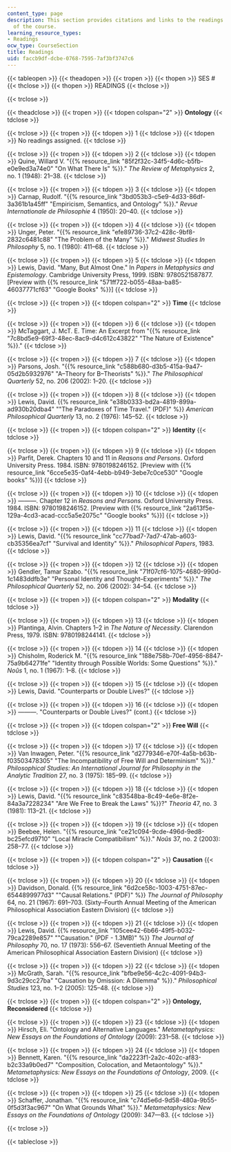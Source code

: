 ```yaml
---
content_type: page
description: This section provides citations and links to the readings for each session
  of the course.
learning_resource_types:
- Readings
ocw_type: CourseSection
title: Readings
uid: faccb9df-dcbe-0768-7595-7af3bf3747c6
---
```


{{< tableopen >}}
{{< theadopen >}}
{{< tropen >}}
{{< thopen >}}
SES #
{{< thclose >}}
{{< thopen >}}
READINGS
{{< thclose >}}

{{< trclose >}}

{{< theadclose >}}
{{< tropen >}}
{{< tdopen colspan="2" >}}
**Ontology**
{{< tdclose >}}

{{< trclose >}}
{{< tropen >}}
{{< tdopen >}}
1
{{< tdclose >}}
{{< tdopen >}}
No readings assigned.
{{< tdclose >}}

{{< trclose >}}
{{< tropen >}}
{{< tdopen >}}
2
{{< tdclose >}}
{{< tdopen >}}
Quine, Willard V. "{{% resource_link "85f2f32c-34f5-4d6c-b5fb-e0e9ed3a74e0" "On What There Is" %}}." _The Review of Metaphysics_ 2, no. 1 (1948): 21–38.
{{< tdclose >}}

{{< trclose >}}
{{< tropen >}}
{{< tdopen >}}
3
{{< tdclose >}}
{{< tdopen >}}
Carnap, Rudolf. "{{% resource_link "3bd053b3-c5e9-4d33-86df-3a361b1a45ff" "Empiricism, Semantics, and Ontology" %}}." _Revue Internationale de Philosophie_ 4 (1950): 20–40.
{{< tdclose >}}

{{< trclose >}}
{{< tropen >}}
{{< tdopen >}}
4
{{< tdclose >}}
{{< tdopen >}}
Unger, Peter. "{{% resource_link "efe89736-37c2-428c-9bf8-2832c6481c88" "The Problem of the Many" %}}." _Midwest Studies In Philosophy_ 5, no. 1 (1980): 411–68.
{{< tdclose >}}

{{< trclose >}}
{{< tropen >}}
{{< tdopen >}}
5
{{< tdclose >}}
{{< tdopen >}}
Lewis, David. "Many, But Almost One." In _Papers in Metaphysics and Epistemology_. Cambridge University Press, 1999. ISBN: 9780521587877. \[Preview with {{% resource_link "571ff722-b055-48aa-ba85-46037771cf63" "Google Books" %}}\]
{{< tdclose >}}

{{< trclose >}}
{{< tropen >}}
{{< tdopen colspan="2" >}}
**Time**
{{< tdclose >}}

{{< trclose >}}
{{< tropen >}}
{{< tdopen >}}
6
{{< tdclose >}}
{{< tdopen >}}
McTaggart, J. McT. E. Time: An Excerpt from "{{% resource_link "7c8bd5e9-69f3-48ec-8ac9-d4c612c43822" "The Nature of Existence" %}}."
{{< tdclose >}}

{{< trclose >}}
{{< tropen >}}
{{< tdopen >}}
7
{{< tdclose >}}
{{< tdopen >}}
Parsons, Josh. "{{% resource_link "c588b680-d3b5-415a-9a47-05d2b5932976" "A–Theory for B–Theorists" %}}." _The Philosophical Quarterly_ 52, no. 206 (2002): 1–20.
{{< tdclose >}}

{{< trclose >}}
{{< tropen >}}
{{< tdopen >}}
8
{{< tdclose >}}
{{< tdopen >}}
Lewis, David. {{% resource_link "e38b0333-bd2a-4819-899a-ad930b20dba4" "\"The Paradoxes of Time Travel.\" (PDF)" %}} _American Philosophical Quarterly_ 13, no. 2 (1976): 145–52.
{{< tdclose >}}

{{< trclose >}}
{{< tropen >}}
{{< tdopen colspan="2" >}}
**Identity**
{{< tdclose >}}

{{< trclose >}}
{{< tropen >}}
{{< tdopen >}}
9
{{< tdclose >}}
{{< tdopen >}}
Parfit, Derek. Chapters 10 and 11 in _Reasons and Persons_. Oxford University Press. 1984. ISBN: 9780198246152. \[Preview with {{% resource_link "6cce5e35-0af4-4ebb-b949-3ebe7c0ce530" "Google books" %}}\]
{{< tdclose >}}

{{< trclose >}}
{{< tropen >}}
{{< tdopen >}}
10
{{< tdclose >}}
{{< tdopen >}}
———. Chapter 12 in _Reasons and Persons_. Oxford University Press. 1984. ISBN: 9780198246152. \[Preview with {{% resource_link "2a613f5e-129a-4cd3-acad-ccc5a5e2075c" "Google books" %}}\]
{{< tdclose >}}

{{< trclose >}}
{{< tropen >}}
{{< tdopen >}}
11
{{< tdclose >}}
{{< tdopen >}}
Lewis, David. "{{% resource_link "cc77bad7-7ad7-47ab-a603-cb35356ea7cf" "Survival and Identity" %}}." _Philosophical Papers_, 1983.
{{< tdclose >}}

{{< trclose >}}
{{< tropen >}}
{{< tdopen >}}
12
{{< tdclose >}}
{{< tdopen >}}
Gendler, Tamar Szabo. "{{% resource_link "71f07cf6-1075-4680-990d-1c1483ddfb3e" "Personal Identity and Thought–Experiments" %}}." _The Philosophical Quarterly_ 52, no. 206 (2002): 34–54.
{{< tdclose >}}

{{< trclose >}}
{{< tropen >}}
{{< tdopen colspan="2" >}}
**Modality**
{{< tdclose >}}

{{< trclose >}}
{{< tropen >}}
{{< tdopen >}}
13
{{< tdclose >}}
{{< tdopen >}}
Plantinga, Alvin. Chapters 1–2 in _The Nature of Necessity_. Clarendon Press, 1979. ISBN: 9780198244141.
{{< tdclose >}}

{{< trclose >}}
{{< tropen >}}
{{< tdopen >}}
14
{{< tdclose >}}
{{< tdopen >}}
Chisholm, Roderick M. "{{% resource_link "188e758b-70ef-4956-8847-75a9b64271fe" "Identity through Possible Worlds: Some Questions" %}}." _Noûs_ 1, no. 1 (1967): 1–8.
{{< tdclose >}}

{{< trclose >}}
{{< tropen >}}
{{< tdopen >}}
15
{{< tdclose >}}
{{< tdopen >}}
Lewis, David. "Counterparts or Double Lives?"
{{< tdclose >}}

{{< trclose >}}
{{< tropen >}}
{{< tdopen >}}
16
{{< tdclose >}}
{{< tdopen >}}
———. "Counterparts or Double Lives?" (cont.)
{{< tdclose >}}

{{< trclose >}}
{{< tropen >}}
{{< tdopen colspan="2" >}}
**Free Will**
{{< tdclose >}}

{{< trclose >}}
{{< tropen >}}
{{< tdopen >}}
17
{{< tdclose >}}
{{< tdopen >}}
Van Inwagen, Peter. "{{% resource_link "d2779346-e70f-4a5b-b63b-f03503478305" "The Incompatibility of Free Will and Determinism" %}}." _Philosophical Studies: An International Journal for Philosophy in the Analytic Tradition_ 27, no. 3 (1975): 185–99.
{{< tdclose >}}

{{< trclose >}}
{{< tropen >}}
{{< tdopen >}}
18
{{< tdclose >}}
{{< tdopen >}}
Lewis, David. "{{% resource_link "c83548ba-8c49-4e6e-8f2e-84a3a7228234" "Are We Free to Break the Laws" %}}?" _Theoria_ 47, no. 3 (1981): 113–21.
{{< tdclose >}}

{{< trclose >}}
{{< tropen >}}
{{< tdopen >}}
19
{{< tdclose >}}
{{< tdopen >}}
Beebee, Helen. "{{% resource_link "ce21c094-9cde-496d-9ed8-bc25efcd9710" "Local Miracle Compatibilism" %}}." _Noûs_ 37, no. 2 (2003): 258–77.
{{< tdclose >}}

{{< trclose >}}
{{< tropen >}}
{{< tdopen colspan="2" >}}
**Causation**
{{< tdclose >}}

{{< trclose >}}
{{< tropen >}}
{{< tdopen >}}
20
{{< tdclose >}}
{{< tdopen >}}
Davidson, Donald. {{% resource_link "6d2ce58c-1003-4751-87ec-6544899977d3" "\"Causal Relations.\" (PDF)" %}} _The Journal of Philosophy_ 64, no. 21 (1967): 691–703. (Sixty–Fourth Annual Meeting of the American Philosophical Association Eastern Division)
{{< tdclose >}}

{{< trclose >}}
{{< tropen >}}
{{< tdopen >}}
21
{{< tdclose >}}
{{< tdopen >}}
Lewis, David. {{% resource_link "105cee42-6b66-49f5-b032-79ca2289e857" "\"Causation.\" (PDF - 1.3MB)" %}} _The Journal of Philosophy_ 70, no. 17 (1973): 556–67. (Seventieth Annual Meeting of the American Philosophical Association Eastern Division)
{{< tdclose >}}

{{< trclose >}}
{{< tropen >}}
{{< tdopen >}}
22
{{< tdclose >}}
{{< tdopen >}}
McGrath, Sarah. "{{% resource_link "bfbe9e56-4c2c-4091-94b3-9d3c29cc27ba" "Causation by Omission: A Dilemma" %}}." _Philosophical Studies_ 123, no. 1–2 (2005): 125–48.
{{< tdclose >}}

{{< trclose >}}
{{< tropen >}}
{{< tdopen colspan="2" >}}
**Ontology, Reconsidered**
{{< tdclose >}}

{{< trclose >}}
{{< tropen >}}
{{< tdopen >}}
23
{{< tdclose >}}
{{< tdopen >}}
Hirsch, Eli. "Ontology and Alternative Languages." _Metametaphysics: New Essays on the Foundations of Ontology_ (2009): 231–58.
{{< tdclose >}}

{{< trclose >}}
{{< tropen >}}
{{< tdopen >}}
24
{{< tdclose >}}
{{< tdopen >}}
Bennett, Karen. "{{% resource_link "da2223f1-2a2c-402c-af83-b2c33a9b0ed7" "Composition, Colocation, and Metaontology" %}}." _Metametaphysics: New Essays on the Foundations of Ontology_, 2009.
{{< tdclose >}}

{{< trclose >}}
{{< tropen >}}
{{< tdopen >}}
25
{{< tdclose >}}
{{< tdopen >}}
Schaffer, Jonathan. "{{% resource_link "c74d5e6d-9d58-480a-9b55-0f5d3f3ac967" "On What Grounds What" %}}." _Metametaphysics: New Essays on the Foundations of Ontology_ (2009): 347—83.
{{< tdclose >}}

{{< trclose >}}

{{< tableclose >}}